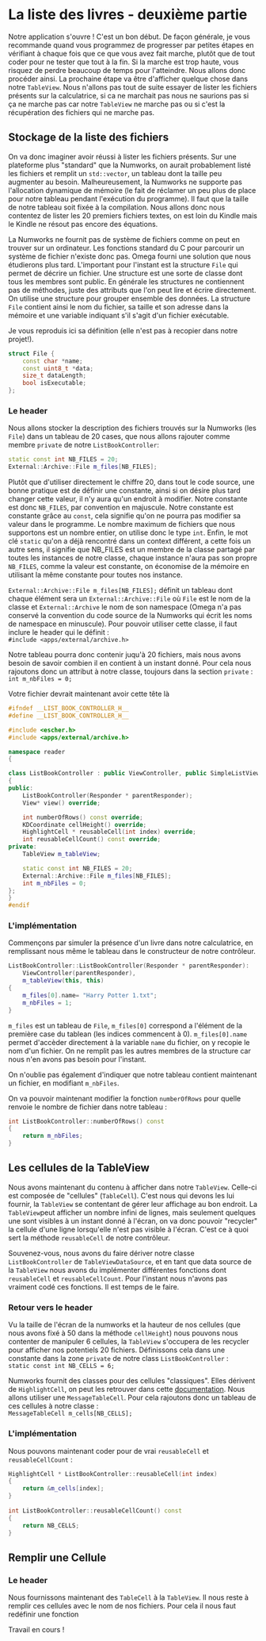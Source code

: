 # La liste des livres - deuxième partie

Notre application s'ouvre ! C'est un bon début. De façon générale, je vous recommande quand vous programmez de progresser par petites étapes en vérifiant à chaque fois que ce que vous avez fait marche, plutôt que de tout coder pour ne tester que tout à la fin. Si la marche est trop haute, vous risquez de perdre beaucoup de temps pour l'atteindre. Nous allons donc procéder ainsi. La prochaine étape va être d'afficher quelque chose dans notre `TableView`. Nous n'allons pas tout de suite essayer de lister les fichiers présents sur la calculatrice, si ca ne marchait pas nous ne saurions pas si ça ne marche pas car notre `TableView` ne marche pas ou si c'est la récupération des fichiers qui ne marche pas. 

## Stockage de la liste des fichiers

On va donc imaginer avoir réussi à lister les fichiers présents. Sur une plateforme plus "standard" que la Numworks, on aurait probablement listé les fichiers et remplit un `std::vector`, un tableau dont la taille peu augmenter au besoin. Malheureusement, la Numworks ne supporte pas l'allocation dynamique de mémoire (le fait de réclamer un peu plus de place pour notre tableau pendant l'exécution du programme). Il faut que la taille de notre tableau soit fixée à la compilation. Nous allons donc nous contentez de lister les 20 premiers fichiers textes, on est loin du Kindle mais le Kindle ne résout pas encore des équations.

La Numworks ne fournit pas de système de fichiers comme on peut en trouver sur un ordinateur. Les fonctions standard du C pour parcourir un système de fichier n'existe donc pas. Omega fourni une solution que nous étudierons plus tard. L'important pour l'instant est la structure `File` qui permet de décrire un fichier. Une structure est une sorte de classe dont tous les membres sont public. En générale les structures ne contiennent pas de méthodes, juste des attributs que l'on peut lire et écrire directement. On utilise une structure pour grouper ensemble des données. La structure `File` contient ainsi le nom du fichier, sa taille et son adresse dans la mémoire et une variable indiquant s'il s'agit d'un fichier exécutable.

Je vous reproduis ici sa définition (elle n'est pas à recopier dans notre projet!).
```c++
struct File {
    const char *name;
    const uint8_t *data;
    size_t dataLength;
    bool isExecutable;
};
```

### Le header

Nous allons stocker la description des fichiers trouvés sur la Numworks (les `File`) dans un tableau de 20 cases, que nous allons rajouter comme membre `private` de notre `ListBookController`:
```C++
static const int NB_FILES = 20;
External::Archive::File m_files[NB_FILES];
```
Plutôt que d'utiliser directement le chiffre 20, dans tout le code source, une bonne pratique est de définir une constante, ainsi si on désire plus tard changer cette valeur, il n'y aura qu'un endroit à modifier. Notre constante est donc `NB_FILES`, par convention en majuscule. Notre constante est constante grâce au `const`, cela signifie qu'on ne pourra pas modifier sa valeur dans le programme. Le nombre maximum de fichiers que nous supportons est un nombre entier, on utilise donc le type `int`. Enfin, le mot clé `static` qu'on a déjà rencontré dans un context différent, a cette fois un autre sens, il signifie que NB_FILES est un membre de la classe partagé par toutes les instances de notre classe, chaque instance n'aura pas son propre `NB_FILES`, comme la valeur est constante, on économise de la mémoire en utilisant la même constante pour toutes nos instance.

`External::Archive::File m_files[NB_FILES];` définit un tableau dont chaque élément sera un `External::Archive::File` où `File` est le nom de la classe et `External::Archive` le nom de son namespace (Omega n'a pas conservé la convention du code source de la Numworks qui écrit les noms de namespace en minuscule). Pour pouvoir utiliser cette classe, il faut inclure le header qui le définit :\
`#include <apps/external/archive.h>`

Notre tableau pourra donc contenir juqu'à 20 fichiers, mais nous avons besoin de savoir combien il en contient à un instant donné. Pour cela nous rajoutons donc un attribut à notre classe, toujours dans la section `private` :\
`int m_nbFiles = 0;` 

Votre fichier devrait maintenant avoir cette tête là
```c++
#ifndef __LIST_BOOK_CONTROLLER_H__
#define __LIST_BOOK_CONTROLLER_H__

#include <escher.h>
#include <apps/external/archive.h>

namespace reader
{

class ListBookController : public ViewController, public SimpleListViewDataSource, public ScrollViewDataSource
{
public:
    ListBookController(Responder * parentResponder);
    View* view() override;

    int numberOfRows() const override;
    KDCoordinate cellHeight() override;
    HighlightCell * reusableCell(int index) override;
    int reusableCellCount() const override;
private:
    TableView m_tableView;

    static const int NB_FILES = 20;
    External::Archive::File m_files[NB_FILES];
    int m_nbFiles = 0;
};
}
#endif
```
### L'implémentation

Commençons par simuler la présence d'un livre dans notre calculatrice, en remplissant nous même le tableau dans le constructeur de notre contrôleur.
```c++
ListBookController::ListBookController(Responder * parentResponder):
    ViewController(parentResponder),
    m_tableView(this, this)
{
    m_files[0].name= "Harry Potter 1.txt";
    m_nbFiles = 1;
}
```

`m_files` est un tableau de `File`, `m_files[0]` correspond a l'élément de la première case du tablean (les indices commencent à 0). `m_files[0].name` permet d'accèder directement à la variable `name` du fichier, on y recopie le nom d'un fichier. On ne remplit pas les autres membres de la structure car nous n'en avons pas besoin pour l'instant.

On n'oublie pas également d'indiquer que notre tableau contient maintenant un fichier, en modifiant `m_nbFiles`.

On va pouvoir maintenant modifier la fonction `numberOfRows` pour quelle renvoie le nombre de fichier dans notre tableau :
```c++
int ListBookController::numberOfRows() const
{
    return m_nbFiles;
}
```

## Les cellules de la TableView

Nous avons maintenant du contenu à afficher dans notre `TableView`. Celle-ci est composée de "cellules" (`TableCell`). C'est nous qui devons les lui fournir, la `TableView` se contentant de gérer leur affichage au bon endroit. La `TableView`peut afficher un nombre infini de lignes, mais seulement quelques une sont visibles à un instant donné à l'écran, on va donc pouvoir "recycler" la cellule d'une ligne lorsqu'elle n'est pas visible à l'écran. C'est ce à quoi sert la méthode `reusableCell` de notre contrôleur.

Souvenez-vous, nous avons du faire dériver notre classe `ListBookController` de `TableViewDataSource`, et en tant que data source de la `TableView` nous avons du implémenter différentes fonctions dont `reusableCell` et `reusableCellCount`. Pour l'instant nous n'avons pas vraiment codé ces fonctions. Il est temps de le faire.

### Retour vers le header

Vu la taille de l'écran de la numworks et la hauteur de nos cellules (que nous avons fixé à 50 dans la méthode `cellHeight`) nous pouvons nous contenter de manipuler 6 cellules, la `TableView` s'occupera de les recycler pour afficher nos potentiels 20 fichiers. Définissons cela dans une constante dans la zone `private` de notre class `ListBookController` :\
`static const int NB_CELLS = 6;`

Numworks fournit des classes pour des cellules "classiques". Elles dérivent de `HighlightCell`, on peut les retrouver dans cette [documentation](https://udxs.me/EpsilonDocs/class_message_table_cell.html). Nous allons utiliser une `MessageTableCell`. Pour cela rajoutons donc un tableau de ces cellules à notre classe :\
`MessageTableCell m_cells[NB_CELLS];`

### L'implémentation

Nous pouvons maintenant coder pour de vrai `reusableCell` et `reusableCellCount` :
```c++
HighlightCell * ListBookController::reusableCell(int index)
{
    return &m_cells[index];
}
    
int ListBookController::reusableCellCount() const
{
    return NB_CELLS;
}
```

## Remplir une Cellule

### Le header

Nous fournissons maintenant des `TableCell` à la `TableView`. Il nous reste à remplir ces cellules avec le nom de nos fichiers. Pour cela il nous faut redéfinir une fonction

Travail en cours !